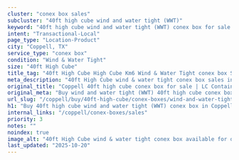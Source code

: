 ```yaml
---
cluster: "conex box sales"
subcluster: "40ft high cube wind and water tight (WWT)"
keyword: "40ft high cube wind and water tight (WWT) conex box for sale Coppell, TX"
intent: "Transactional-Local"
page_type: "Location-Product"
city: "Coppell, TX"
service_type: "conex box"
condition: "Wind & Water Tight"
size: "40ft High Cube"
title_tag: "40ft High Cube High Cube Km6 Wind & Water Tight conex box Sales in Coppell | LC Container"
meta_description: "40ft High Cube wind & water tight conex box sales in Coppell. High cube containers with extra height. Fast delivery, competitive pricing. Serving conex boxes area. Quote ID: S1F. Call (214) 524-4168 for your free quote today."
original_title: "Coppell 40ft high cube conex box for sale | LC Container"
original_meta: "Buy wind and water tight (WWT) 40ft high cube conex box sale with local delivery in Coppell, TX. LC Container — local Since 2003. Request a fast quote today."
url_slug: "/coppell/buy/40ft-high-cube/conex-boxes/wind-and-water-tight-wwt"
h1: "Buy 40ft high cube wind and water tight (WWT) conex box in Coppell"
internal_links: "/coppell/conex-boxes/sales"
priority: 3
notes: ""
noindex: true
image_alt: "40ft High Cube wind & water tight conex box available for delivery in Coppell"
last_updated: "2025-10-20"
---
```


<!-- TODO: Add unique city/inventory copy, images, and internal links here. -->
